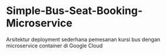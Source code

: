# Simple-Bus-Seat-Booking-Microservice
Arsitektur deployment sederhana pemesanan kursi bus dengan microservice container di Google Cloud

